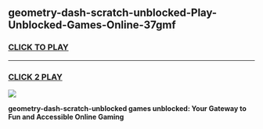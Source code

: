 
## geometry-dash-scratch-unblocked-Play-Unblocked-Games-Online-37gmf
<h3>
<a href="https://premium76.site?title=geometry-dash-scratch-unblocked&ref=25A">CLICK TO PLAY</a></h3>
<hr>

<h3>
<a href="https://premium76.site?title=geometry-dash-scratch-unblocked&ref=25A">CLICK 2 PLAY</a>
  
</h3>

<a href="https://premium76.site?title=geometry-dash-scratch-unblocked&ref=25A"><img src="https://clearcache.store/games.png"></a>


**geometry-dash-scratch-unblocked games unblocked: Your Gateway to Fun and Accessible Online Gaming**
